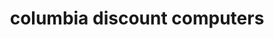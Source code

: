 ---
title: "columbia discount computers"
url: /columbia/columbia-discount-computers/
shop: computer
---
